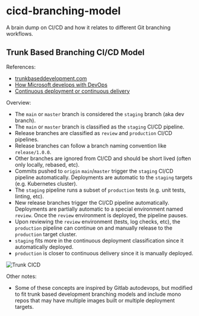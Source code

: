 # cicd-branching-model

A brain dump on CI/CD and how it relates to different Git branching workflows.

## Trunk Based Branching CI/CD Model

References:
- [trunkbaseddevelopment.com](https://trunkbaseddevelopment.com)
- [How Microsoft develops with DevOps](https://learn.microsoft.com/en-us/devops/develop/how-microsoft-develops-devops)
- [Continuous deployment or continuous delivery](https://about.gitlab.com/topics/continuous-delivery/)

Overview:
- The `main` or `master` branch is considered the `staging` branch (aka dev branch).
- The `main` or `master` branch is classified as the `staging` CI/CD pipeline.
- Release branches are classified as `review` and `production` CI/CD pipelines.
- Release branches can follow a branch naming convention like `release/1.0.0`.
- Other branches are ignored from CI/CD and should be short lived (often only locally, rebased, etc).
- Commits pushed to `origin` `main`/`master` trigger the `staging` CI/CD pipeline automatically.
  Deployments are automatic to the `staging` targets (e.g. Kubernetes cluster).
- The `staging` pipeline runs a subset of `production` tests (e.g. unit tests, linting, etc).
- New release branches trigger the CI/CD pipeline automatically.
  Deployments are partially automatic to a special environment named `review`.
  Once the `review` environment is deployed, the pipeline pauses.
- Upon reviewing the `review` environment (tests, log checks, etc), the `production` pipeline can
  continue on and manually release to the `production` target cluster.
- `staging` fits more in the continuous deployment classification since it automatically deployed.
- `production` is closer to continuous delivery since it is manually deployed.

![Trunk CICD](/trunk-cicd.png)


Other notes:
- Some of these concepts are inspired by Gitlab autodevops, but modified to fit trunk
  based development branching models and include mono repos that may have multiple images built or
  multiple deployment targets.
